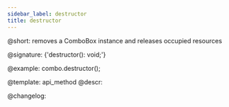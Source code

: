 ```yaml
---
sidebar_label: destructor
title: destructor
---          
```


@short: removes a ComboBox instance and releases occupied resources

@signature: {'destructor(): void;'}

@example:
combo.destructor();


@template: api_method
@descr:

@changelog: